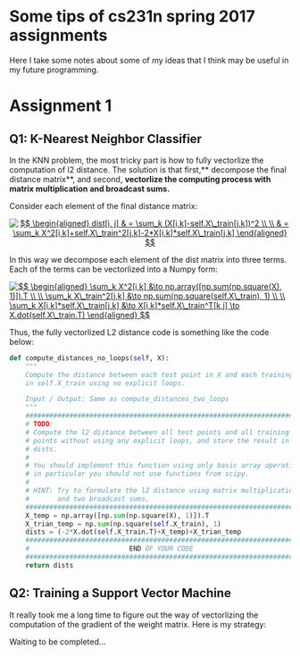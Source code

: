 # Some tips of cs231n spring 2017 assignments
Here I take some notes about some of my ideas that I think may be useful in my future programming.
# Assignment 1
## Q1: K-Nearest Neighbor Classifier
In the KNN problem, the most tricky part is how to fully vectorlize the computation of l2 distance. The solution is that first,** decompose the final distance matrix**, and second, **vectorlize the computing process with matrix multiplication and broadcast sums.**

Consider each element of the final distance matrix: 
<center><a href="https://www.codecogs.com/eqnedit.php?latex=$$&space;\begin{aligned}&space;dist[i,&space;j]&space;&&space;=&space;\sum_k&space;(X[i,k]-self.X\_train[j,k])^2&space;\\&space;\\&space;&&space;=&space;\sum_k&space;X^2[i,k]&plus;self.X\_train^2[j,k]-2*X[i,k]*self.X\_train[j,k]&space;\end{aligned}&space;$$" target="_blank"><img src="https://latex.codecogs.com/gif.latex?$$&space;\begin{aligned}&space;dist[i,&space;j]&space;&&space;=&space;\sum_k&space;(X[i,k]-self.X\_train[j,k])^2&space;\\&space;\\&space;&&space;=&space;\sum_k&space;X^2[i,k]&plus;self.X\_train^2[j,k]-2*X[i,k]*self.X\_train[j,k]&space;\end{aligned}&space;$$" title="$$ \begin{aligned} dist[i, j] & = \sum_k (X[i,k]-self.X\_train[j,k])^2 \\ \\ & = \sum_k X^2[i,k]+self.X\_train^2[j,k]-2*X[i,k]*self.X\_train[j,k] \end{aligned} $$" /></a></center>

In this way we decompose each element of the dist matrix into three terms. Each of the terms can be vectorlized into a Numpy form:
<div align: center>
<a href="https://www.codecogs.com/eqnedit.php?latex=$$&space;\begin{aligned}&space;\sum_k&space;X^2[i,k]&space;&\to&space;np.array([np.sum(np.square(X),&space;1)]).T&space;\\&space;\\&space;\sum_k&space;X\_train^2[j,k]&space;&\to&space;np.sum(np.square(self.X\_train),&space;1)&space;\\&space;\\&space;\sum_k&space;X[i,k]*self.X\_train[j,k]&space;&\to&space;X[i,k]*self.X\_train^T[k,j]&space;\to&space;X.dot(self.X\_train.T)&space;\end{aligned}&space;$$" target="_blank"><img src="https://latex.codecogs.com/gif.latex?$$&space;\begin{aligned}&space;\sum_k&space;X^2[i,k]&space;&\to&space;np.array([np.sum(np.square(X),&space;1)]).T&space;\\&space;\\&space;\sum_k&space;X\_train^2[j,k]&space;&\to&space;np.sum(np.square(self.X\_train),&space;1)&space;\\&space;\\&space;\sum_k&space;X[i,k]*self.X\_train[j,k]&space;&\to&space;X[i,k]*self.X\_train^T[k,j]&space;\to&space;X.dot(self.X\_train.T)&space;\end{aligned}&space;$$" title="$$ \begin{aligned} \sum_k X^2[i,k] &\to np.array([np.sum(np.square(X), 1)]).T \\ \\ \sum_k X\_train^2[j,k] &\to np.sum(np.square(self.X\_train), 1) \\ \\ \sum_k X[i,k]*self.X\_train[j,k] &\to X[i,k]*self.X\_train^T[k,j] \to X.dot(self.X\_train.T) \end{aligned} $$" /></a></div>

Thus, the fully vectorlized L2 distance code is something like the code below:

```Python
def compute_distances_no_loops(self, X):
    """
    Compute the distance between each test point in X and each training point
    in self.X_train using no explicit loops.

    Input / Output: Same as compute_distances_two_loops
    """ 
    #########################################################################
    # TODO:                                                                 #
    # Compute the l2 distance between all test points and all training      #
    # points without using any explicit loops, and store the result in      #
    # dists.                                                                #
    #                                                                       #
    # You should implement this function using only basic array operations; #
    # in particular you should not use functions from scipy.                #
    #                                                                       #
    # HINT: Try to formulate the l2 distance using matrix multiplication    #
    #       and two broadcast sums.                                         #
    #########################################################################
    X_temp = np.array([np.sum(np.square(X), 1)]).T
    X_trian_temp = np.sum(np.square(self.X_train), 1)
    dists = (-2*X.dot(self.X_train.T)+X_temp)+X_trian_temp
    #########################################################################
    #                         END OF YOUR CODE                              #
    #########################################################################
    return dists
```


## Q2: Training a Support Vector Machine
It really took me a long time to figure out the way of vectorlizing the computation of the gradient of the weight matrix. Here is my strategy:

Waiting to be completed...
